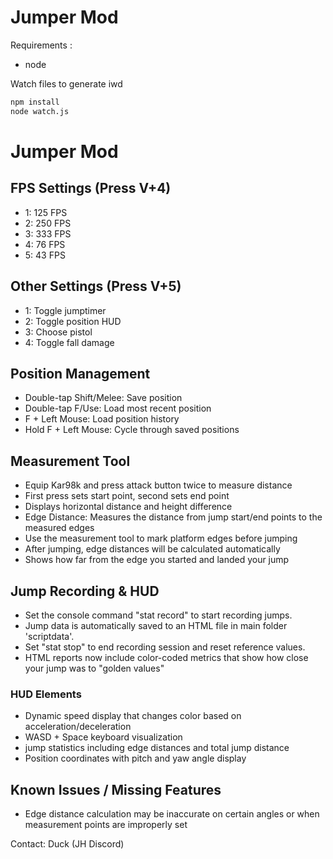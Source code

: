 # Jumper Mod

Requirements : 
- node 


Watch files to generate iwd
```bash
npm install
node watch.js
```

# Jumper Mod

## FPS Settings (Press V+4)
- 1: 125 FPS
- 2: 250 FPS
- 3: 333 FPS
- 4: 76 FPS
- 5: 43 FPS

## Other Settings (Press V+5)
- 1: Toggle jumptimer
- 2: Toggle position HUD
- 3: Choose pistol
- 4: Toggle fall damage

## Position Management
- Double-tap Shift/Melee: Save position 
- Double-tap F/Use: Load most recent position
- F + Left Mouse: Load position history
- Hold F + Left Mouse: Cycle through saved positions

## Measurement Tool
- Equip Kar98k and press attack button twice to measure distance
- First press sets start point, second sets end point
- Displays horizontal distance and height difference
- Edge Distance: Measures the distance from jump start/end points to the measured edges
- Use the measurement tool to mark platform edges before jumping
- After jumping, edge distances will be calculated automatically
- Shows how far from the edge you started and landed your jump

## Jump Recording & HUD
- Set the console command "stat record" to start recording jumps.
- Jump data is automatically saved to an HTML file in main folder 'scriptdata'.
- Set "stat stop" to end recording session and reset reference values.
- HTML reports now include color-coded metrics that show how close your jump was to "golden values"

###  HUD Elements
- Dynamic speed display that changes color based on acceleration/deceleration
- WASD + Space keyboard visualization
- jump statistics including edge distances and total jump distance
- Position coordinates with pitch and yaw angle display

## Known Issues / Missing Features
- Edge distance calculation may be inaccurate on certain angles or when measurement points are improperly set

Contact: Duck (JH Discord)
